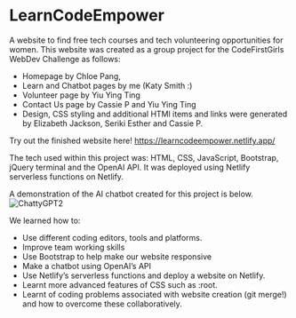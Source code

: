 # LearnCodeEmpower
A website to find free tech courses and tech volunteering opportunities for women.
This website was created as a group project for the CodeFirstGirls WebDev Challenge as follows:
- Homepage by Chloe Pang,
- Learn and Chatbot pages by me (Katy Smith :)
- Volunteer page by Yiu Ying Ting
- Contact Us page by Cassie P and Yiu Ying Ting
- Design, CSS styling and additional HTMl items and links were generated by Elizabeth Jackson, Seriki Esther and Cassie P. 

Try out the finished website here!
https://learncodeempower.netlify.app/


The tech used within this project was: 
HTML, CSS, JavaScript, Bootstrap, jQuery terminal and the OpenAI API. It was deployed using Netlify serverless functions on Netlify.


A demonstration of the AI chatbot created for this project is below. 
![ChattyGPT2](https://user-images.githubusercontent.com/113362369/217784310-a7c3d820-0cc9-4fa4-a6da-c7dc88096aa2.gif)

We learned how to:
- Use different coding editors, tools and platforms.
- Improve team working skills 
- Use Bootstrap to help make our website responsive
- Make a chatbot using OpenAI’s API
- Use Netlify’s serverless functions and deploy a website on Netlify.
- Learnt more advanced features of CSS such as :root.
- Learnt of coding problems associated with website creation (git merge!) and how to overcome these collaboratively. 


